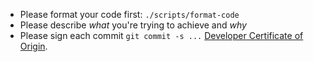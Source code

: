 - Please format your code first: `./scripts/format-code`
- Please describe *what* you're trying to achieve and *why*
- Please sign each commit `git commit -s ...` [Developer Certificate of Origin](https://developercertificate.org/).
